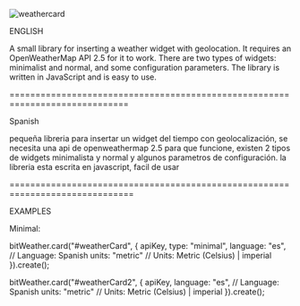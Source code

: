 ![weathercard](https://github.com/user-attachments/assets/aafeee63-42e8-4bb1-8b4e-22fd7126dd63)

ENGLISH

A small library for inserting a weather widget with geolocation. It requires an OpenWeatherMap API 2.5 for it to work. There are two types of widgets: minimalist and normal, and some configuration parameters. The library is written in JavaScript and is easy to use.


=============================================================================


Spanish

pequeña libreria para insertar un widget del tiempo con geolocalización, se necesita una api de openweathermap 2.5 para que funcione, existen 2 tipos de widgets minimalista y normal y algunos parametros de configuración. la libreria esta escrita en javascript, facil de usar

==============================================================================

EXAMPLES

Minimal:

  bitWeather.card("#weatherCard", {
            apiKey,
            type: "minimal",
            language: "es", // Language: Spanish
            units: "metric" // Units: Metric (Celsius) | imperial
        }).create();


bitWeather.card("#weatherCard2", {
            apiKey,
            language: "es", // Language: Spanish
            units: "metric" // Units: Metric (Celsius) | imperial
        }).create();
        
